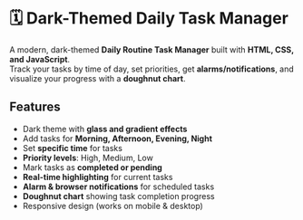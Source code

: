 # 🗓 Dark-Themed Daily Task Manager

A modern, dark-themed **Daily Routine Task Manager** built with **HTML, CSS, and JavaScript**.  
Track your tasks by time of day, set priorities, get **alarms/notifications**, and visualize your progress with a **doughnut chart**.

##  Features

- Dark theme with **glass and gradient effects**  
- Add tasks for **Morning, Afternoon, Evening, Night**  
- Set **specific time** for tasks  
- **Priority levels**: High, Medium, Low  
- Mark tasks as **completed or pending**  
- **Real-time highlighting** for current tasks  
- **Alarm & browser notifications** for scheduled tasks  
- **Doughnut chart** showing task completion progress  
- Responsive design (works on mobile & desktop)  





